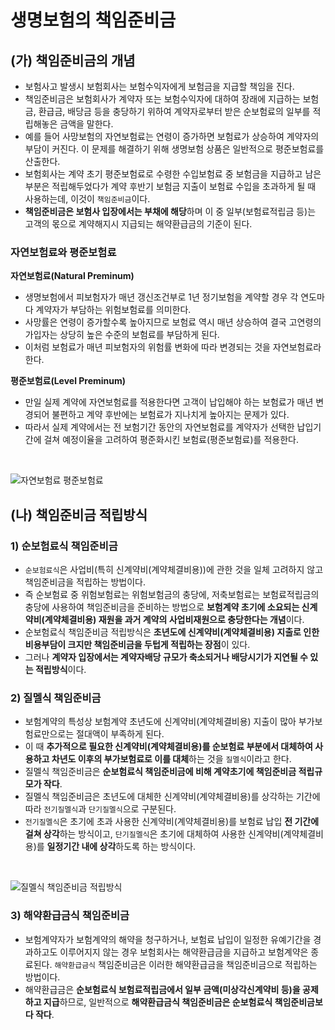 # 생명보험의 책임준비금

## (가) 책임준비금의 개념
- 보험사고 발생시 보험회사는 보험수익자에게 보험금을 지급할 책임을 진다.
- 책임준비금은 보험회사가 계약자 또는 보험수익자에 대하여 장래에 지급하는 보험금, 환급금, 배당금 등을 충당하기 위하여 계약자로부터 받은 순보험료의 일부를 적립해놓은 금액을 말한다.
- 예를 들어 사망보험의 자연보험료는 연령이 증가하면 보험료가 상승하여 계약자의 부담이 커진다. 이 문제를 해결하기 위해 생명보험 상품은 일반적으로 평준보험료를 산출한다.
- 보험회사는 계약 초기 평준보험료로 수령한 수입보험료 중 보험금을 지급하고 남은 부분은 적립해두었다가 계약 후반기 보험금 지출이 보험료 수입을 초과하게 될 때 사용하는데, 이것이 `책임준비금`이다.
- **책임준비금은 보험사 입장에서는 부채에 해당**하며 이 중 일부(보험료적립금 등)는 고객의 몫으로 계약해지시 지급되는 해약환급금의 기준이 된다.

### 자연보험료와 평준보험료
**자연보험료(Natural Preminum)**
- 생명보험에서 피보험자가 매년 갱신조건부로 1년 정기보험을 계약할 경우 각 연도마다 계약자가 부담하는 위험보험료를 의미한다.
- 사망률은 연령이 증가할수록 높아지므로 보험료 역시 매년 상승하여 결국 고연령의 가입자는 상당히 높은 수준의 보험료를 부담하게 된다.
- 이처럼 보험료가 매년 피보험자의 위험률 변화에 따라 변경되는 것을 자연보험료라 한다.

**평준보험료(Level Preminum)**
- 만일 실제 계약에 자연보험료를 적용한다면 고객이 납입해야 하는 보험료가 매년 변경되어 불편하고 계약 후반에는 보험료가 지나치게 높아지는 문제가 있다.
- 따라서 실제 계약에서는 전 보험기간 동안의 자연보험료를 계약자가 선택한 납입기간에 걸쳐 예정이율을 고려하여 평준화시킨 보험료(평준보험료)를 적용한다.

<br/>

![자연보험료 평준보험료](https://github.com/taechacode/TIL/assets/63395751/be9ba840-04c2-41e4-8546-ddfa962b12a9)

## (나) 책임준비금 적립방식

### 1) 순보험료식 책임준비금
- `순보험료식`은 사업비(특히 신계약비(계약체결비용))에 관한 것을 일체 고려하지 않고 책임준비금을 적립하는 방법이다.
- 즉 순보험료 중 위험보험료는 위험보험금의 충당에, 저축보험료는 보험료적립금의 충당에 사용하여 책임준비금을 준비하는 방법으로 **보험계약 초기에 소요되는 신계약비(계약체결비용) 재원을 과거 계약의 사업비재원으로 충당한다는 개념**이다.
- 순보험료식 책임준비금 적립방식은 **초년도에 신계약비(계약체결비용) 지출로 인한 비용부담이 크지만 책임준비금을 두텁게 적립하는 장점**이 있다.
- 그러나 **계약자 입장에서는 계약자배당 규모가 축소되거나 배당시기가 지연될 수 있는 적립방식**이다.

### 2) 질멜식 책임준비금
- 보험계약의 특성상 보험계약 초년도에 신계약비(계약체결비용) 지출이 많아 부가보험료만으로는 절대액이 부족하게 된다.
- 이 때 **추가적으로 필요한 신계약비(계약체결비용)를 순보험료 부분에서 대체하여 사용하고 차년도 이후의 부가보험료로 이를 대체**하는 것을 `질멜식`이라고 한다.
- 질멜식 책임준비금은 **순보험료식 책임준비금에 비해 계약초기에 책임준비금 적립규모가 작다**.
- 질멜식 책임준비금은 초년도에 대체한 신계약비(계약체결비용)를 상각하는 기간에 따라 `전기질멜식`과 `단기질멜식`으로 구분된다.
- `전기질멜식`은 초기에 초과 사용한 신계약비(계약체결비용)를 보험료 납입 **전 기간에 걸쳐 상각**하는 방식이고, `단기질멜식`은 초기에 대체하여 사용한 신계약비(계약체결비용)를 **일정기간 내에 상각**하도록 하는 방식이다.

<br/>

![질멜식 책임준비금 적립방식](https://github.com/taechacode/TIL/assets/63395751/00f96fa3-5a33-490a-88b3-061a637c033d)

### 3) 해약환급금식 책임준비금
- 보험계약자가 보험계약의 해약을 청구하거나, 보험료 납입이 일정한 유예기간을 경과하고도 이루어지지 않는 경우 보험회사는 해약환급금을 지급하고 보험계약은 종료된다. `해약환급금식` 책임준비금은 이러한 해약환급금을 책임준비금으로 적립하는 방법이다.
- 해약환급금은 **순보험료식 보험료적립금에서 일부 금액(미상각신계약비 등)을 공제하고 지급**하므로, 일반적으로 **해약환급금식 책임준비금은 순보험료식 책임준비금보다 작다**.
